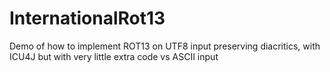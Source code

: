 # InternationalRot13
Demo of how to implement ROT13 on UTF8 input preserving diacritics, with ICU4J but with very little extra code vs ASCII input
